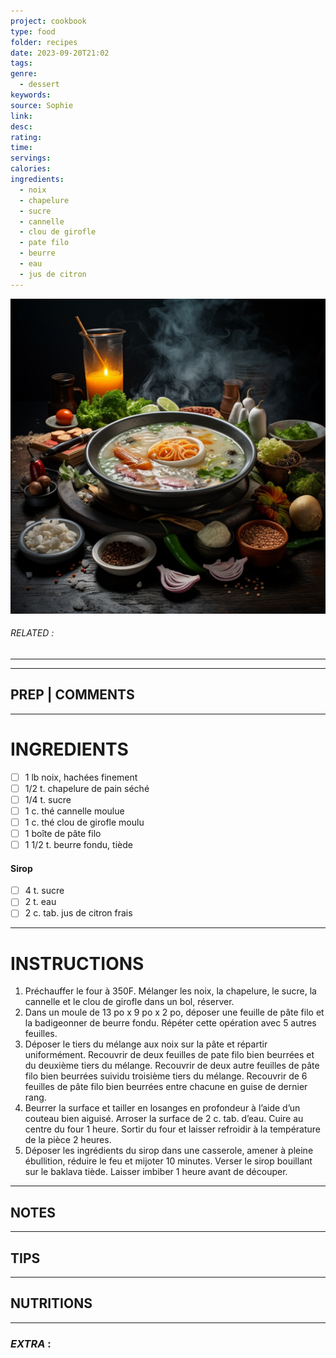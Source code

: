 ```yaml
---
project: cookbook
type: food
folder: recipes
date: 2023-09-20T21:02
tags: 
genre:
  - dessert
keywords: 
source: Sophie
link: 
desc: 
rating: 
time: 
servings: 
calories: 
ingredients:
  - noix
  - chapelure
  - sucre
  - cannelle
  - clou de girofle
  - pate filo
  - beurre
  - eau
  - jus de citron
---
```


![IMAGE](_default.png)

###### *RELATED* : 
---


---
## PREP | COMMENTS



---
# INGREDIENTS

- [ ] 1 lb noix, hachées finement
- [ ] 1/2 t. chapelure de pain séché
- [ ] 1/4 t. sucre
- [ ] 1 c. thé cannelle moulue
- [ ] 1 c. thé clou de girofle moulu
- [ ] 1 boîte de pâte filo
- [ ] 1 1/2 t. beurre fondu, tiède

#### Sirop

- [ ] 4 t. sucre
- [ ] 2 t. eau
- [ ] 2 c. tab. jus de citron frais

---
# INSTRUCTIONS

1. Préchauffer le four à 350F. Mélanger les noix, la chapelure, le sucre, la cannelle et le clou de girofle dans un bol, réserver.
2. Dans un moule de 13 po x 9 po x 2 po, déposer une feuille de pâte filo et la badigeonner de beurre fondu. Répéter cette opération avec 5 autres feuilles. 
3. Déposer le tiers du mélange aux noix sur la pâte et répartir uniformément. Recouvrir de deux feuilles de pate filo bien beurrées et du deuxième tiers du mélange. Recouvrir de deux autre feuilles de pâte filo bien beurrées suividu troisième tiers du mélange. Recouvrir de 6 feuilles de pâte filo bien beurrées entre chacune en guise de dernier rang. 
4. Beurrer la surface et tailler en losanges en profondeur à l’aide d’un couteau bien aiguisé. Arroser la surface de 2 c. tab. d’eau. Cuire au centre du four 1 heure. Sortir du four et laisser refroidir à la température de la pièce 2 heures. 
5. Déposer les ingrédients du sirop dans une casserole, amener à pleine ébullition, réduire le feu et mijoter 10 minutes. Verser le sirop bouillant sur le baklava tiède. Laisser imbiber 1 heure avant de découper.

---
## NOTES



---
## TIPS



---
## NUTRITIONS



---
### *EXTRA* :



